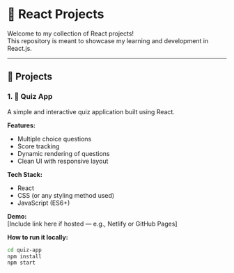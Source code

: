 # 🎯 React Projects

Welcome to my collection of React projects!  
This repository is meant to showcase my learning and development in React.js.

---

## 📁 Projects

### 1. 🧠 Quiz App

A simple and interactive quiz application built using React.

**Features:**
- Multiple choice questions
- Score tracking
- Dynamic rendering of questions
- Clean UI with responsive layout

**Tech Stack:**
- React
- CSS (or any styling method used)
- JavaScript (ES6+)

**Demo:**  
[Include link here if hosted — e.g., Netlify or GitHub Pages]

**How to run it locally:**

```bash
cd quiz-app
npm install
npm start
